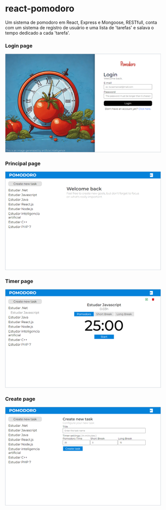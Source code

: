 # react-pomodoro
Um sistema de pomodoro em React, Express e Mongoose, RESTfull, conta com um sistema de registro de usuário e uma lista de 'tarefas' e salava o tempo dedicado a cada 'tarefa'.

### Login page
![Login Page](https://github.com/LucasMMSilva/react-pomodoro/blob/main/printscreen/pomodoro-login.png)
### Principal page
![Principal Page](https://github.com/LucasMMSilva/react-pomodoro/blob/main/printscreen/pomodoro-principal.png)
### Timer page
![Timer Page](https://github.com/LucasMMSilva/react-pomodoro/blob/main/printscreen/pomodoro-timer.png)
### Create page
![Create Page](https://github.com/LucasMMSilva/react-pomodoro/blob/main/printscreen/pomodoro-create.png)
